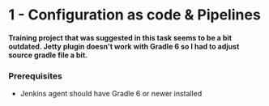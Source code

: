 # 1 - Configuration as code & Pipelines

#### Training project that was suggested in this task seems to be a bit outdated. Jetty plugin doesn't work with Gradle 6 so I had to adjust source gradle file a bit.

### Prerequisites
- Jenkins agent should have Gradle 6 or newer installed